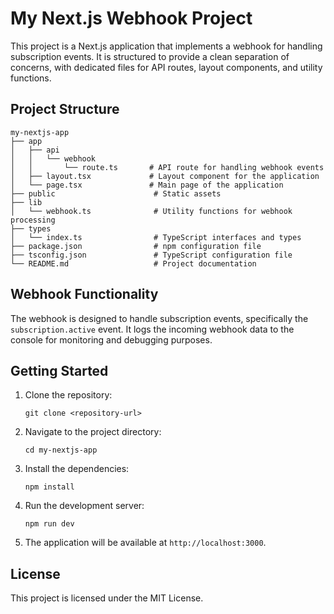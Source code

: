# My Next.js Webhook Project

This project is a Next.js application that implements a webhook for handling subscription events. It is structured to provide a clean separation of concerns, with dedicated files for API routes, layout components, and utility functions.

## Project Structure

```
my-nextjs-app
├── app
│   ├── api
│   │   └── webhook
│   │       └── route.ts       # API route for handling webhook events
│   ├── layout.tsx             # Layout component for the application
│   └── page.tsx               # Main page of the application
├── public                      # Static assets
├── lib
│   └── webhook.ts              # Utility functions for webhook processing
├── types
│   └── index.ts                # TypeScript interfaces and types
├── package.json                # npm configuration file
├── tsconfig.json               # TypeScript configuration file
└── README.md                   # Project documentation
```

## Webhook Functionality

The webhook is designed to handle subscription events, specifically the `subscription.active` event. It logs the incoming webhook data to the console for monitoring and debugging purposes.

## Getting Started

1. Clone the repository:
   ```
   git clone <repository-url>
   ```

2. Navigate to the project directory:
   ```
   cd my-nextjs-app
   ```

3. Install the dependencies:
   ```
   npm install
   ```

4. Run the development server:
   ```
   npm run dev
   ```

5. The application will be available at `http://localhost:3000`.

## License

This project is licensed under the MIT License.